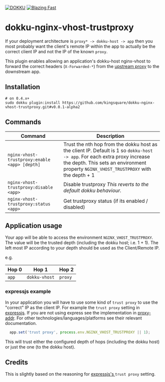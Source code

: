 [![DOKKU](https://img.shields.io/badge/DOKKU->=0.4.x-success.svg)](http://dokku.viewdocs.io/dokku/development/plugin-creation/)
[![Blazing Fast](https://img.shields.io/badge/Blazing-Fast-success.svg)](https://twitter.com/acdlite/status/974390255393505280)

# dokku-nginx-vhost-trustproxy

If your deployment architecture is `proxy* -> dokku-host -> app` then you most probably want the client's
remote IP within the app to actually be the correct client IP and not the IP of the known `proxy`.

This plugin enables allowing an application's dokku-host nginx-vhost to forward the correct headers (`X-Forwarded-*`) from the [upstream proxy](http://tools.ietf.org/html/rfc2616#section-1.3) to the downstream app.

## Installation

    # on 0.4.x+
    sudo dokku plugin:install https://github.com/kingsquare/dokku-nginx-vhost-trustproxy.git#v0.0.1-alpha2

## Commands

|Command|Description|
|---|---|
|`nginx-vhost-trustproxy:enable <app> [depth]`|Trust the nth hop from the dokku host as the client IP. Default is 1 so `dokku-host -> app`. For each extra proxy increase the depth. This sets an environment property `NGINX_VHOST_TRUSTPROXY` with the depth + 1|
|`nginx-vhost-trustproxy:disable <app>`|Disable trustproxy *This reverts to the default dokku behaviour.*|
|`nginx-vhost-trustproxy:status <app>`|Get trustproxy status (if its enabled / disabled) |

## Application usage

Your app will be able to access the environment `NGINX_VHOST_TRUSTPROXY`. The value will be the trusted depth (including the dokku host; i.e. 1 + 1). The left most IP according to your depth should be used as the Client/Remote IP.

e.g.

|Hop 0|Hop 1|Hop 2|
|---|---|---|
|`app` | `dokku-vhost` | `proxy` |

### expressjs example

In your application you will have to use some kind of `trust proxy` to use the "correct" IP as the client IP. For example the `trust proxy` setting in [expressjs](https://expressjs.com/en/guide/behind-proxies.html). If you are not using express see the implementation in [proxy-addr](https://www.npmjs.com/package/proxy-addr). For other technologies/languages/platforms see their relevant documentation.

````javascript
  app.set('trust proxy', process.env.NGINX_VHOST_TRUSTPROXY || 1);
````

This will trust either the configured depth of hops (including the dokku host) or just the one (to the dokku host).

## Credits

This is slightly based on the reasoning for [expressjs's ](https://expressjs.com/en/guide/behind-proxies.html) `trust proxy` setting.

